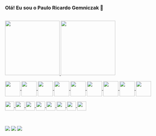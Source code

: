 ### Olá! Eu sou o Paulo Ricardo Gemniczak 👋

<br>
<div>
  <a href="https://github.com/paulogemniczak" target="_blank">
  <img height="180em" src="https://github-readme-stats.vercel.app/api?username=paulogemniczak&show_icons=true&theme=tokyonight&include_all_commits=true&count_private=true">
  <img height="180em" src="https://github-readme-stats.vercel.app/api/top-langs/?username=paulogemniczak&layout=compact&langs_count=16&theme=tokyonight">
</div>
  
<div style="display: inline_block"><br>
  <img align="center" alt="" height="50" width="50" src="https://cdn.jsdelivr.net/gh/devicons/devicon/icons/csharp/csharp-original.svg">
  <img align="center" alt="" height="50" width="50" src="https://cdn.jsdelivr.net/gh/devicons/devicon/icons/angularjs/angularjs-original.svg">
  <img align="center" alt="" height="50" width="50" src="https://cdn.jsdelivr.net/gh/devicons/devicon/icons/dotnetcore/dotnetcore-original.svg">
  <img align="center" alt="" height="50" width="50" src="https://cdn.jsdelivr.net/gh/devicons/devicon/icons/typescript/typescript-original.svg">
  <img align="center" alt="" height="50" width="50" src="https://cdn.jsdelivr.net/gh/devicons/devicon/icons/visualstudio/visualstudio-plain.svg">
  <img align="center" alt="" height="50" width="50" src="https://cdn.jsdelivr.net/gh/devicons/devicon/icons/vscode/vscode-original.svg">
  <img align="center" alt="" height="50" width="50" src="https://cdn.jsdelivr.net/gh/devicons/devicon/icons/mysql/mysql-original-wordmark.svg">
  <img align="center" alt="" height="50" width="50" src="https://cdn.jsdelivr.net/gh/devicons/devicon/icons/nginx/nginx-original.svg">
  <img align="center" alt="" height="50" width="50" src="https://cdn.jsdelivr.net/gh/devicons/devicon/icons/jenkins/jenkins-original.svg">
  <br>
  <br>

  <img align="center" alt="" height="30" width="30" src="https://cdn.jsdelivr.net/gh/devicons/devicon/icons/microsoftsqlserver/microsoftsqlserver-plain-wordmark.svg">
  <img align="center" alt="" height="30" width="30" src="https://cdn.jsdelivr.net/gh/devicons/devicon/icons/postgresql/postgresql-original-wordmark.svg">
  <img align="center" alt="" height="30" width="30" src="https://cdn.jsdelivr.net/gh/devicons/devicon/icons/bootstrap/bootstrap-original.svg">
  <img align="center" alt="" height="30" width="30" src="https://cdn.jsdelivr.net/gh/devicons/devicon/icons/css3/css3-original.svg">
  <img align="center" alt="" height="30" width="30" src="https://cdn.jsdelivr.net/gh/devicons/devicon/icons/html5/html5-original.svg">
  <img align="center" alt="" height="30" width="30" src="https://cdn.jsdelivr.net/gh/devicons/devicon/icons/javascript/javascript-original.svg">
  <img align="center" alt="" height="30" width="30" src="https://cdn.jsdelivr.net/gh/devicons/devicon/icons/ionic/ionic-original.svg">
  <img align="center" alt="" height="30" width="30" src="https://cdn.jsdelivr.net/gh/devicons/devicon/icons/amazonwebservices/amazonwebservices-plain-wordmark.svg">
  
  <br>
  <br>
</div>

<br>
<br>
<div>
  <a href="https://www.instagram.com/paulogemniczak" target="_blank"><img src="https://img.shields.io/badge/-Instagram-%23E4405F?style=for-the-badge&logo=instagram&logoColor=white" target="_blank"></a>
  <a href = "mailto:paulogemniczak@gmail.com"><img src="https://img.shields.io/badge/-Gmail-%23333?style=for-the-badge&logo=gmail" target="_blank"></a>
  <a href="https://www.linkedin.com/in/paulo-gemniczak-5501875b/" target="_blank"><img src="https://img.shields.io/badge/-LinkedIn-%230077B5?style=for-the-badge&logo=linkedin&logoColor=white" target="_blank"></a> 
  
</div>
  
<!--
**paulogemniczak/paulogemniczak** is a ✨ _special_ ✨ repository because its `README.md` (this file) appears on your GitHub profile.

Here are some ideas to get you started:

- 🔭 I’m currently working on ...
- 🌱 I’m currently learning ...
- 👯 I’m looking to collaborate on ...
- 🤔 I’m looking for help with ...
- 💬 Ask me about ...
- 📫 How to reach me: ...
- 😄 Pronouns: ...
- ⚡ Fun fact: ...
-->

